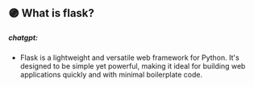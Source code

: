 ## 🟣 What is flask?

##### chatgpt:

- Flask is a lightweight and versatile web framework for Python. It's designed to be simple yet powerful, making it ideal for building web applications quickly and with minimal boilerplate code.
